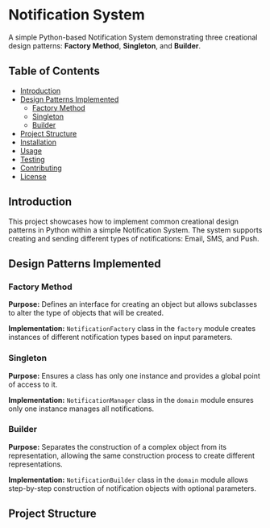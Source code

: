 # Notification System

A simple Python-based Notification System demonstrating three creational design patterns: **Factory Method**, **Singleton**, and **Builder**.

## Table of Contents
- [Introduction](#introduction)
- [Design Patterns Implemented](#design-patterns-implemented)
  - [Factory Method](#factory-method)
  - [Singleton](#singleton)
  - [Builder](#builder)
- [Project Structure](#project-structure)
- [Installation](#installation)
- [Usage](#usage)
- [Testing](#testing)
- [Contributing](#contributing)
- [License](#license)

## Introduction

This project showcases how to implement common creational design patterns in Python within a simple Notification System. The system supports creating and sending different types of notifications: Email, SMS, and Push.


## Design Patterns Implemented

### Factory Method

**Purpose:** Defines an interface for creating an object but allows subclasses to alter the type of objects that will be created.

**Implementation:** `NotificationFactory` class in the `factory` module creates instances of different notification types based on input parameters.

### Singleton

**Purpose:** Ensures a class has only one instance and provides a global point of access to it.

**Implementation:** `NotificationManager` class in the `domain` module ensures only one instance manages all notifications.

### Builder

**Purpose:** Separates the construction of a complex object from its representation, allowing the same construction process to create different representations.

**Implementation:** `NotificationBuilder` class in the `domain` module allows step-by-step construction of notification objects with optional parameters.

## Project Structure

